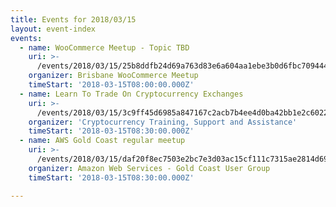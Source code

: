 ```yaml
---
title: Events for 2018/03/15
layout: event-index
events:
  - name: WooCommerce Meetup - Topic TBD
    uri: >-
      /events/2018/03/15/25b8ddfb24d69a763d83e6a604aa1ebe3b0d6fbc70944461139e77cd0a3a1aea
    organizer: Brisbane WooCommerce Meetup
    timeStart: '2018-03-15T08:00:00.000Z'
  - name: Learn To Trade On Cryptocurrency Exchanges
    uri: >-
      /events/2018/03/15/3c9ff45d6985a847167c2acb7b4ee4d0ba42bb1e2c60222ae4ee1b348b035bff
    organizer: 'Cryptocurrency Training, Support and Assistance'
    timeStart: '2018-03-15T08:30:00.000Z'
  - name: AWS Gold Coast regular meetup
    uri: >-
      /events/2018/03/15/daf20f8ec7503e2bc7e3d03ac15cf111c7315ae2814d69ae3c39dac9c2bcc036
    organizer: Amazon Web Services - Gold Coast User Group
    timeStart: '2018-03-15T08:30:00.000Z'

---
```

